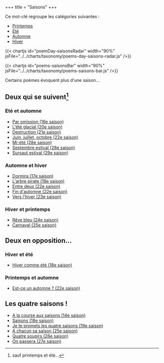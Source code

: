 +++
title = "Saisons"
+++

Ce mot-clé regroupe les catégories suivantes :

- [Printemps](../../categories/printemps)
- [Eté](../../categories/ete)
- [Automne](../../categories/automne)
- [Hiver](../../categories/hiver)

{{< chartjs id="poemDay-saisonsRadar" width="90%" jsFile="../../charts/taxonomy/poems-day-saisons-radar.js" />}}

{{< chartjs id="poems-saisonsBar" width="90%" jsFile="../../charts/taxonomy/poems-saisons-bar.js" />}}

Certains poèmes évoquent plus d'une saison...

## Deux qui se suivent[^1]

### Eté et automne
- [Par omission (16e saison)](../../seasons/16_seizieme_saison/par_omission)
- [L'été glacial (20e saison)](../../seasons/20_vingtieme_saison/l_ete_glacial)
- [Destruction (21e saison)](../../seasons/21_vingt_et_unieme_saison/destruction)
- [Juin, juillet, octobre (22e saison)](../../seasons/22_vingt_deuxieme_saison/juin_juillet_octobre)
- [Mi-été (28e saison)](../../seasons/28_vingt_huitieme_saison/mi_ete)
- [Septembre estival (28e saison)](../../seasons/28_vingt_huitieme_saison/septembre_estival)
- [Sursaut estival (29e saison)](../../seasons/29_vingt_neuvieme_saison/sursaut_estival)

### Automne et hiver
- [Dormira (17e saison)](../../seasons/17_dix_septieme_saison/dormira)
- [L'arbre pirate (18e saison)](../../seasons/18_dix_huitieme_saison/l_arbre_pirate)
- [Entre deux (22e saison)](../../seasons/22_vingt_deuxieme_saison/entre_deux)
- [Fin d'automne (22e saison)](../../seasons/22_vingt_deuxieme_saison/fin_d_automne)
- [Vers l'hiver (23e saison)](../../seasons/23_vingt_troisieme_saison/vers_l_hiver)

### Hiver et printemps
- [Rêve bleu (24e saison)](../../seasons/24_vingt_quatrieme_saison/reve_bleu)
- [Carnaval (25e saison)](../../seasons/25_vingt_cinquieme_saison/carnaval)

## Deux en opposition...
### Hiver et été
- [Hiver comme été (18e saison)](../../seasons/18_dix_huitieme_saison/hiver_comme_ete)

### Printemps et automne
- [Est-ce un automne ? (22e saison)](../../seasons/22_vingt_deuxieme_saison/est_ce_un_automne)

## Les quatre saisons !
- [A la course aux saisons (14e saison)](../../seasons/14_quatorzieme_saison/a_la_course_aux_saisons)
- [Saisons (18e saison)](../../seasons/18_dix_huitieme_saison/saisons)
- [Je te promets les quatre saisons (19e saison)](../../seasons/19_dix_neuvieme_saison/je_te_promets_les_quatre_saisons)
- [A chacun sa saison (25e saison)](../../seasons/25_vingt_cinquieme_saison/a_chacun_sa_saison)
- [Quatre soupirs (26e saison)](../../seasons/26_vingt_sixieme_saison/quatre_soupirs)
- [On passera (27e saison)](../../seasons/27_vingt_septieme_saison/on_passera)

[^1]: sauf printemps et été...